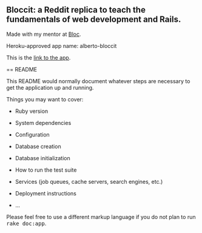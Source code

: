 ## Bloccit: a Reddit replica to teach the fundamentals of web development and Rails.

Made with my mentor at [Bloc](http://bloc.io).

Heroku-approved app name: alberto-bloccit


This is the [link to the app](http://alberto-bloccit.herokuapp.com/ "alberto-bloccit").


== README

This README would normally document whatever steps are necessary to get the
application up and running.

Things you may want to cover:

* Ruby version

* System dependencies

* Configuration

* Database creation

* Database initialization

* How to run the test suite

* Services (job queues, cache servers, search engines, etc.)

* Deployment instructions

* ...


Please feel free to use a different markup language if you do not plan to run
<tt>rake doc:app</tt>.
